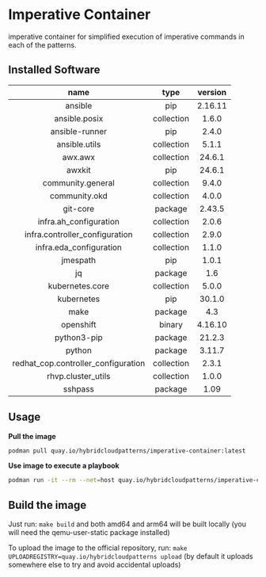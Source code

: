 # Imperative Container

imperative container for simplified execution of imperative commands in each of the patterns.


## Installed Software

|               name                |  type    |   version    |
|:---------------------------------:|:--------:|:------------:|
|ansible                            |pip       |2.16.11|
|ansible.posix                      |collection|1.6.0  |
|ansible-runner                     |pip       |2.4.0  |
|ansible.utils                      |collection|5.1.1  |
|awx.awx                            |collection|24.6.1 |
|awxkit                             |pip       |24.6.1 |
|community.general                  |collection|9.4.0  |
|community.okd                      |collection|4.0.0  |
|git-core                           |package   |2.43.5 |
|infra.ah_configuration             |collection|2.0.6  |
|infra.controller_configuration     |collection|2.9.0  |
|infra.eda_configuration            |collection|1.1.0  |
|jmespath                           |pip       |1.0.1  |
|jq                                 |package   |1.6    |
|kubernetes.core                    |collection|5.0.0  |
|kubernetes                         |pip       |30.1.0 |
|make                               |package   |4.3    |
|openshift                          |binary    |4.16.10|
|python3-pip                        |package   |21.2.3 |
|python                             |package   |3.11.7 |
|redhat_cop.controller_configuration|collection|2.3.1  |
|rhvp.cluster_utils                 |collection|1.0.0  |
|sshpass                            |package   |1.09   |

## Usage
**Pull the image**
```bash
podman pull quay.io/hybridcloudpatterns/imperative-container:latest
```

**Use image to execute a playbook**
```bash
podman run -it --rm --net=host quay.io/hybridcloudpatterns/imperative-container:latest ansible-playbook <playbook>.yml
```

## Build the image
Just run: `make build` and both amd64 and arm64 will be built locally (you will need the qemu-user-static package installed)

To upload the image to the official repository, run: `make UPLOADREGISTRY=quay.io/hybridcloudpatterns upload` (by default it uploads somewhere else
to try and avoid accidental uploads)

